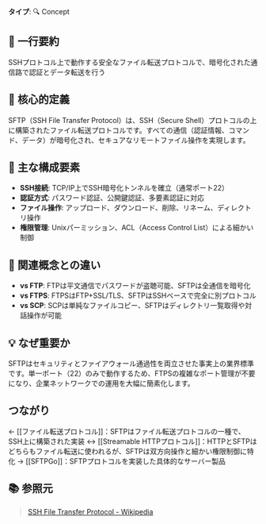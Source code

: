 **タイプ**: 🔍 Concept

## 📝 一行要約
SSHプロトコル上で動作する安全なファイル転送プロトコルで、暗号化された通信路で認証とデータ転送を行う

## 🎯 核心的定義
SFTP（SSH File Transfer Protocol）は、SSH（Secure Shell）プロトコルの上に構築されたファイル転送プロトコルです。すべての通信（認証情報、コマンド、データ）が暗号化され、セキュアなリモートファイル操作を実現します。

## 🌟 主な構成要素
- **SSH接続**: TCP/IP上でSSH暗号化トンネルを確立（通常ポート22）
- **認証方式**: パスワード認証、公開鍵認証、多要素認証に対応
- **ファイル操作**: アップロード、ダウンロード、削除、リネーム、ディレクトリ操作
- **権限管理**: Unixパーミッション、ACL（Access Control List）による細かい制御

## 🔄 関連概念との違い
- **vs FTP**: FTPは平文通信でパスワードが盗聴可能、SFTPは全通信を暗号化
- **vs FTPS**: FTPSはFTP+SSL/TLS、SFTPはSSHベースで完全に別プロトコル
- **vs SCP**: SCPは単純なファイルコピー、SFTPはディレクトリ一覧取得や対話操作が可能

## 💡 なぜ重要か
SFTPはセキュリティとファイアウォール通過性を両立させた事実上の業界標準です。単一ポート（22）のみで動作するため、FTPSの複雑なポート管理が不要になり、企業ネットワークでの運用を大幅に簡素化します。

## つながり

← [[ファイル転送プロトコル]]：SFTPはファイル転送プロトコルの一種で、SSH上に構築された実装
↔ [[Streamable HTTPプロトコル]]：HTTPとSFTPはどちらもファイル転送に使われるが、SFTPは双方向操作と細かい権限制御に特化
→ [[SFTPGo]]：SFTPプロトコルを実装した具体的なサーバー製品

## 📚 参照元
> [SSH File Transfer Protocol - Wikipedia](https://en.wikipedia.org/wiki/SSH_File_Transfer_Protocol)
